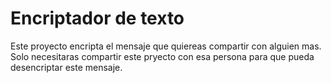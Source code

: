 <h1>Encriptador de texto</h1>
<p>Este proyecto encripta el mensaje que quiereas compartir con alguien mas.
Solo necesitaras compartir este pryecto con esa persona para que pueda desencriptar este mensaje.
</p>
